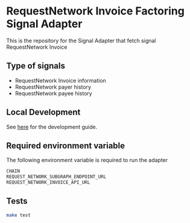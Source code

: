 # RequestNetwork Invoice Factoring Signal Adapter

This is the repository for the Signal Adapter that fetch signal RequestNetwork Invoice

## Type of signals

- RequestNetwork Invoice information
- RequestNetwork payer history
- RequestNetwork payee history

## Local Development

See [here](../../../docs/getting_started.md) for the development guide.

## Required environment variable

The following environment variable is required to run the adapter

```bash
CHAIN
REQUEST_NETWORK_SUBGRAPH_ENDPOINT_URL
REQUEST_NETWORK_INVOICE_API_URL
```

## Tests

```bash
make test
```
